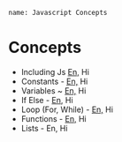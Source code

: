 ```ngMeta
name: Javascript Concepts
```

# Concepts

- Including Js [En,](https://www.javatpoint.com/external-javascript-file) Hi
- Constants - [En,](http://eloquentjavascript.net/01_values.html) Hi
- Variables ~ [En,](http://eloquentjavascript.net/01_values.html) Hi
- If Else - [En,](http://eloquentjavascript.net/02_program_structure.html
) Hi
- Loop (For, While) - [En,](http://eloquentjavascript.net/02_program_structure.html) Hi
- Functions - [En,](http://eloquentjavascript.net/03_functions.html) Hi
- Lists - En, Hi

